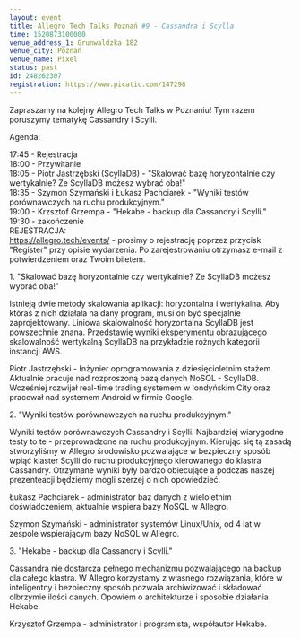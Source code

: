 ```yaml
---
layout: event
title: Allegro Tech Talks Poznań #9 - Cassandra i Scylla
time: 1520873100000
venue_address_1: Grunwaldzka 182
venue_city: Poznań
venue_name: Pixel 
status: past
id: 248262307
registration: https://www.picatic.com/147298
---
```


<p>Zapraszamy na kolejny Allegro Tech Talks w Poznaniu! Tym razem poruszymy tematykę Cassandry i Scylli.</p>
<p>Agenda:</p>
<p>17:45 - Rejestracja
  <br/>18:00 - Przywitanie
  <br/>18:05 - Piotr Jastrzębski (ScyllaDB) - "Skalować bazę horyzontalnie czy wertykalnie? Ze ScyllaDB możesz wybrać oba!"
  <br/>18:35 - Szymon Szymański i Łukasz Pachciarek - "Wyniki testów porównawczych na ruchu produkcyjnym."
  <br/>19:00 - Krzsztof Grzempa - "Hekabe - backup dla Cassandry i Scylli."
  <br/>19:30 - zakończenie
  <br/>REJESTRACJA:
  <br/>
  <a href="https://allegro.tech/events/" class="linkified">https://allegro.tech/events/</a> - prosimy o rejestrację poprzez przycisk "Register" przy opisie wydarzenia. Po zarejestrowaniu otrzymasz e-mail z potwierdzeniem oraz Twoim biletem.</p>
<p>1. "Skalować bazę horyzontalnie czy wertykalnie? Ze ScyllaDB możesz wybrać oba!"</p>
<p>Istnieją dwie metody skalowania aplikacji: horyzontalna i wertykalna. Aby któraś z nich działała na dany program, musi on być specjalnie zaprojektowany. Liniowa skalowalność horyzontalna ScyllaDB jest powszechnie znana. Przedstawię wyniki eksperymentu
  obrazującego skalowalność wertykalną ScyllaDB na przykładzie różnych kategorii instancji AWS.</p>
<p>Piotr Jastrzębski - Inżynier oprogramowania z dziesięcioletnim stażem. Aktualnie pracuje nad rozproszoną bazą danych NoSQL - ScyllaDB. Wcześniej rozwijał real-time trading systemem w londyńskim City oraz pracował nad systemem Android w firmie Google.</p>
<p>2. "Wyniki testów porównawczych na ruchu produkcyjnym."</p>
<p>Wyniki testów porównawczych Cassandry i Scylli. Najbardziej wiarygodne testy to te - przeprowadzone na ruchu produkcyjnym. Kierując się tą zasadą stworzyliśmy w Allegro środowisko pozwalające w bezpieczny sposób wpiąć klaster Scylli do ruchu produkcyjnego
  kierowanego do klastra Cassandry. Otrzymane wyniki były bardzo obiecujące a podczas naszej prezenteacji będziemy mogli szerzej o nich opowiedzieć.</p>
<p>Łukasz Pachciarek - administrator baz danych z wieloletnim doświadczeniem, aktualnie wspiera bazy NoSQL w Allegro.</p>
<p>Szymon Szymański - administrator systemów Linux/Unix, od 4 lat w zespole wspierającym bazy NoSQL w Allegro.</p>
<p>3. "Hekabe - backup dla Cassandry i Scylli."</p>
<p>Cassandra nie dostarcza pełnego mechanizmu pozwalającego na backup dla całego klastra. W Allegro korzystamy z własnego rozwiązania, które w inteligentny i bezpieczny sposób pozwala archiwizować i składować olbrzymie ilości danych. Opowiem o architekturze
  i sposobie działania Hekabe.</p>
<p>Krzysztof Grzempa - administrator i programista, współautor Hekabe.</p>
